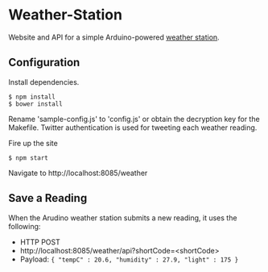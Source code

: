 # Weather-Station

Website and API for a simple Arduino-powered [weather station](http://shoe.io/weather). 

## Configuration
Install dependencies. 
    
    $ npm install
    $ bower install

Rename 'sample-config.js' to 'config.js' or obtain the decryption key for the Makefile. Twitter authentication is used for tweeting each weather reading. 

Fire up the site

    $ npm start

Navigate to http://localhost:8085/weather

## Save a Reading
When the Arudino weather station submits a new reading, it uses the following: 

* HTTP POST 
* http://localhost:8085/weather/api?shortCode=&lt;shortCode&gt; 
* Payload: `{ "tempC" : 20.6, "humidity" : 27.9, "light" : 175 }` 